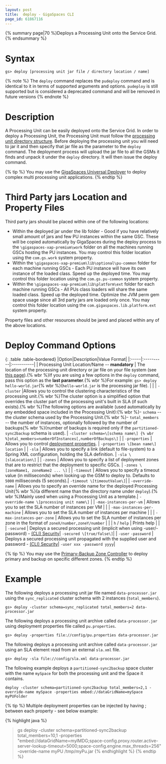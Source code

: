 ```yaml
---
layout: post
title:  deploy - GigaSpaces CLI
page_id: 61867116
---
```


{% summary page|70 %}Deploys a Processing Unit onto the Service Grid.{% endsummary %}

# Syntax

    gs> deploy [processing unit jar file / directory location / name]
{% note %}
The `deploy` command replaces the `pudeploy` command and is identical to it in terms of supported arguments and options.
`pudeploy` is still supported but is considered a deprecated command and will be removed in future versions
{% endnote %}

# Description

A Processing Unit can be easily deployed onto the Service Grid. In order to deploy a Processing Unit, the Processing Unit must follow the [processing unit directory structure](/xap96/the-processing-unit-structure-and-configuration.html).
Before deploying the processing unit you will need to jar it and then specify that jar file as the parameter to the `deploy` command. The deployment process will upload the jar file to all the GSMs it finds and unpack it under the `deploy` directory. It will then issue the deploy command.

{% tip %}
You may use the [GigaSpaces Universal Deployer](/sbp/universal-deployer.html) to deploy complex multi processing unit applications.
{% endtip %}

# Third Party jars Location and Property Files

Third party jars should be placed within one of the following locations:

- Within the deployed jar under the lib folder - Good if you have relatively small amount of jars and few PU instances within the same GSC. These will be copied automatically by GigaSpaces during the deploy process to the `\gigaspaces-xap-premium\work` folder on all the machines running GSCs hosting the PU instances. You may control this folder location using the `com.gs.work` system property.
- Within the `\gigaspaces-xap-premium\lib\optional\pu-common` folder for each machine running GSCs - Each PU instance will have its own instance of the loaded class. Speed up the deployed time. You may control this folder location using the `com.gs.pu-common` system property.
- Within the `\gigaspaces-xap-premium\lib\platform\ext` folder for each machine running GSCs - All PUs class loaders will share the same loaded class. Speed up the deployed time. Optimize the JVM perm gem space usage since all 3rd party jars are loaded only once. You may control this folder location using the `com.gigaspaces.lib.platform.ext` system property.

Property files and other resources should be jared and placed within any of the above locations.

# Deploy Command Options

{: .table .table-bordered}
|Option|Description|Value Format|
|:-----|:----------|:-----------|
| Processing Unit Location/Name -- **mandatory** | The location of the processing unit directory or jar file on your file system (see [this page](/xap96/deploying-onto-the-service-grid.html)).{% wbr %}If you are using a few options in the `deploy` command, pass this option as the **last parameter**.{% wbr %}For example: `gs> deploy hello-world.jar`{% wbr %}(`hello-world.jar` is the processing jar file). | |
| `-cluster` |Allows you to control the clustering characteristics of the processing unit.{% wbr %}The cluster option is a simplified option that overrides the cluster part of the processing unit's built in SLA (if such exists).{% wbr %}The following options are available (used automatically by any embedded space included in the Processing Unit):{% wbr %}- `schema` -- the cluster schema used by the Processing Unit.{% wbr %}- `total_members` -- the number of instances, optionally followed by the number of backups{% wbr %}(number of backups is required only if the `partitioned-sync2backup` schema is used). | `-cluster schema=\[schema name\] {% wbr %}otal_members=numberOfInstances[,numberOfBackups\]` |
| `-properties` | Allows you to control [deployment properties](/xap96/deployment-properties.html). | `-properties \[bean name\] location` |
| `-sla` | Allows you to specify a link (default to file-system) to a Spring XML configuration, holding the SLA definition. | `-sla \[slaLocation\]` |
| `-zones` | Allows you to specify a list of deployment zones that are to restrict that the deployment to specific GSCs. | `-zones \[zoneName1, zoneName2 ... \]` |
| `-timeout` | Allows you to specify a timeout value (in milliseconds) when looking up the GSM to deploy to.
  Defaults to `5000` milliseconds (5 seconds).| `-timeout \[timeoutValue\]`|
| `-override-name` | Allows you to specify an override name for the deployed Processing Unit{% wbr %}(a different name than the directory name under `deploy`).{% wbr %}Mainly used when using a Processing Unit as a template.| `-override-name \[processing unit name\]` |
| `-max-instances-per-vm` | Allows you to set the SLA number of instances per VM | |
| `-max-instances-per-machine` | Allows you to set the SLA number of instances per machine | |
| `-max-instances-per-zone` | Allows you to set the SLA number of instances per zone in the format of `zoneX/number,zoneY/number` | |
| `h` / `help`  | Prints help | |
| `-secured` | Deploys a secured processing unit (implicit when using -user/-password) - [(CLI) Security](/xap96/command-line-interface-(cli)-security.html)| `-secured \[true/false\]`|
| `-user` `-password` | Deploys a secured processing unit propagated with the supplied user and password - [(CLI) Security](/xap96/command-line-interface-(cli)-security.html)| `-user xxx -password yyyy`|

{% tip %}
You may use the [Primary-Backup Zone Controller](/sbp/primary-backup-zone-controller.html) to deploy primary and backup on specific different zones.
{% endtip %}

# Example

The following deploys a processing unit jar file named `data-processor.jar` using the `sync_replicated` cluster schema with 2 instances (`total_members`).

    gs> deploy -cluster schema=sync_replicated total_members=2 data-processor.jar

The following deploys a processing unit archive called `data-processor.jar` using deployment properties file called `pu.properties`.

    gs> deploy -properties file://config/pu.properties data-processor.jar

The following deploys a processing unit archive called `data-processor.jar` using an SLA element read from an external `sla.xml` file.

    gs> deploy -sla file://config/sla.xml data-processor.jar

The following example deploys a `partitioned-sync2backup` space cluster with the name `mySpace` for both the processing unit and the Space it contains.

    deploy -cluster schema=partitioned-sync2backup total_members=2,1 -override-name mySpace -properties embed://dataGridName=mySpace myPUFolder

{% tip %}
Multiple deployment properties can be injected by having ; between each property - see below example:

{% highlight java %}
>gs deploy -cluster schema=partitioned-sync2backup total_members=10,1
-properties "embed://dataGridName=myIMDG;space-config.proxy.router.active-server-lookup-timeout=5000;space-config.engine.max_threads=256"
-override-name myPU /tmp/myPu.jar
{% endhighlight %}
{% endtip %}

